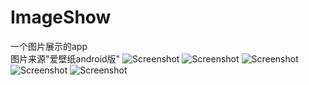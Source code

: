 # ImageShow
一个图片展示的app <br>
图片来源"爱壁纸android版"
![Screenshot](https://github.com/296674162/ImageShow/blob/master/screenhost/1.png)
![Screenshot](https://github.com/296674162/ImageShow/blob/master/screenhost/2.png)
![Screenshot](https://github.com/296674162/ImageShow/blob/master/screenhost/3.png)
![Screenshot](https://github.com/296674162/ImageShow/blob/master/screenhost/4.png)
![Screenshot](https://github.com/296674162/ImageShow/blob/master/screenhost/5.png)